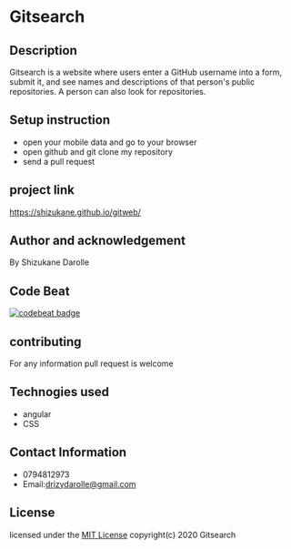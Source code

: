 # Gitsearch
## Description
Gitsearch is a website where users enter a GitHub username into a form, submit it, and see names and descriptions of that person's public repositories. A person can also look for repositories.
## Setup instruction
 * open your mobile data and go to your browser
 * open github and git clone my repository 
 * send a pull request
 ## project link
 https://shizukane.github.io/gitweb/
 ## Author and acknowledgement
By Shizukane Darolle
## Code Beat
[![codebeat badge](https://codebeat.co/badges/ae83f2be-c6df-481d-8fa4-e84e3c790cbf)](https://codebeat.co/projects/github-com-habibahassan-gitsearch-master)
## contributing
For any information pull request is welcome
## Technogies used
* angular
* CSS
## Contact Information
  * 0794812973
  *  Email:drizydarolle@gmail.com
## License
licensed under the [MIT License](license)
 copyright(c) 2020 Gitsearch
